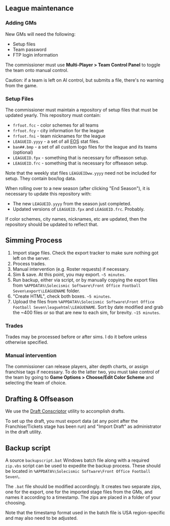 ## League maintenance

### Adding GMs
New GMs will need the following:
* Setup files
* Team password
* FTP login information

The commissioner must use **Multi-Player > Team Control Panel** to toggle the team onto manual control. 

Caution: if a team is left on AI control, but submits a file, there's no warning from the game.

### Setup Files

The commissioner must maintain a repository of setup files that must be updated yearly. This repository must contain:

* `frfoot.fcc` - color schemes for all teams
* `frfoot.fcy` - city information for the league
* `frfoot.fni` - team nicknames for the league
* `LEAGUEID.yyyy` - a set of all <abbr title="End of Season">EOS</abbr> stat files. 
* `ban##.bmp` - a set of all custom logo files for the league and its teams (optional)
* `LEAGUEID.fpx` - something that is necessary for offseason setup.
* `LEAGUEID.frc` - something that is necessary for offseason setup.

Note that the weekly stat files `LEAGUEIDww.yyyy` need not be included for setup. They contain box/log data.

When rolling over to a new season (after clicking "End Season"), it is necessary to update this repository with:

* The new `LEAGUEID.yyyy` from the season just completed.
* Updated versions of `LEAGUEID.fpx` and `LEAGUEID.frc`. Probably.

If color schemes, city names, nicknames, etc are updated, then the repository should be updated to reflect that.

## Simming Process

1. Import stage files. Check the export tracker to make sure nothing got left on the server.
1. Process trades.
1. Manual intervention (e.g. Roster requests) if necessary.
1. Sim & save. At this point, you may export. `~5 minutes`.
1. Run backup, either via script, or by manually copying the export files from `%APPDATA%\Solecismic Software\Front Office Football Seven\export\LEAGUENAME` folder.
1. "Create HTML", check both boxes. `~5 minutes`.
1. Upload the files from `%APPDATA%\Solecismic Software\Front Office Football Seven\leaguehtml\LEAGUENAME`. Sort by date modified and grab the ~400 files or so that are new to each sim, for brevity. `~15 minutes`.

### Trades

Trades may be processed before or after sims. I do it before unless otherwise specified.

### Manual intervention
The commissioner can release players, alter depth charts, or assign franchise tags if necessary. To do the latter two, you must take control of the team by going to **Game Options > Choose/Edit Color Scheme** and selecting the team of choice.

## Drafting & Offseason

We use the [Draft Conscriptor](http://www.operationsports.com/fofc/showthread.php?t=86357) utility to accomplish drafts.

To set up the draft, you must export data (at any point after the Franchise/Tickets stage has been run) and "Import Draft" as administrator in the draft utility.

## Backup script
A source `backupscript.bat` Windows batch file along with a required `zip.vbs` script can be used to expedite the backup process. These should be located in `%APPDATA%\Solecismic Software\Front Office Football Seven\`.

The `.bat` file should be modified accordingly. It creates two separate zips, one for the export, one for the imported stage files from the GMs, and names it according to a timestamp. The zips are placed in a folder of your choosing.

Note that the timestamp format used in the batch file is USA region-specific and may also need to be adjusted.






